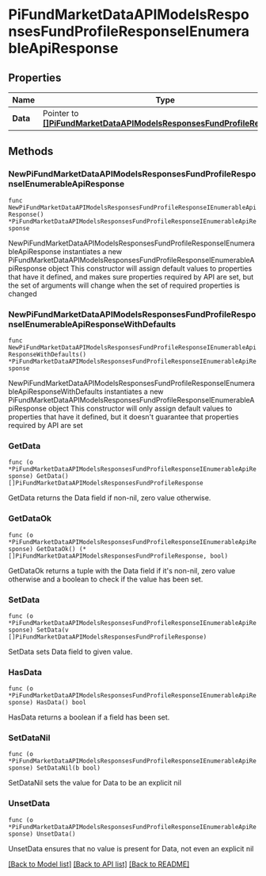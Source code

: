 # PiFundMarketDataAPIModelsResponsesFundProfileResponseIEnumerableApiResponse

## Properties

Name | Type | Description | Notes
------------ | ------------- | ------------- | -------------
**Data** | Pointer to [**[]PiFundMarketDataAPIModelsResponsesFundProfileResponse**](PiFundMarketDataAPIModelsResponsesFundProfileResponse.md) |  | [optional] 

## Methods

### NewPiFundMarketDataAPIModelsResponsesFundProfileResponseIEnumerableApiResponse

`func NewPiFundMarketDataAPIModelsResponsesFundProfileResponseIEnumerableApiResponse() *PiFundMarketDataAPIModelsResponsesFundProfileResponseIEnumerableApiResponse`

NewPiFundMarketDataAPIModelsResponsesFundProfileResponseIEnumerableApiResponse instantiates a new PiFundMarketDataAPIModelsResponsesFundProfileResponseIEnumerableApiResponse object
This constructor will assign default values to properties that have it defined,
and makes sure properties required by API are set, but the set of arguments
will change when the set of required properties is changed

### NewPiFundMarketDataAPIModelsResponsesFundProfileResponseIEnumerableApiResponseWithDefaults

`func NewPiFundMarketDataAPIModelsResponsesFundProfileResponseIEnumerableApiResponseWithDefaults() *PiFundMarketDataAPIModelsResponsesFundProfileResponseIEnumerableApiResponse`

NewPiFundMarketDataAPIModelsResponsesFundProfileResponseIEnumerableApiResponseWithDefaults instantiates a new PiFundMarketDataAPIModelsResponsesFundProfileResponseIEnumerableApiResponse object
This constructor will only assign default values to properties that have it defined,
but it doesn't guarantee that properties required by API are set

### GetData

`func (o *PiFundMarketDataAPIModelsResponsesFundProfileResponseIEnumerableApiResponse) GetData() []PiFundMarketDataAPIModelsResponsesFundProfileResponse`

GetData returns the Data field if non-nil, zero value otherwise.

### GetDataOk

`func (o *PiFundMarketDataAPIModelsResponsesFundProfileResponseIEnumerableApiResponse) GetDataOk() (*[]PiFundMarketDataAPIModelsResponsesFundProfileResponse, bool)`

GetDataOk returns a tuple with the Data field if it's non-nil, zero value otherwise
and a boolean to check if the value has been set.

### SetData

`func (o *PiFundMarketDataAPIModelsResponsesFundProfileResponseIEnumerableApiResponse) SetData(v []PiFundMarketDataAPIModelsResponsesFundProfileResponse)`

SetData sets Data field to given value.

### HasData

`func (o *PiFundMarketDataAPIModelsResponsesFundProfileResponseIEnumerableApiResponse) HasData() bool`

HasData returns a boolean if a field has been set.

### SetDataNil

`func (o *PiFundMarketDataAPIModelsResponsesFundProfileResponseIEnumerableApiResponse) SetDataNil(b bool)`

 SetDataNil sets the value for Data to be an explicit nil

### UnsetData
`func (o *PiFundMarketDataAPIModelsResponsesFundProfileResponseIEnumerableApiResponse) UnsetData()`

UnsetData ensures that no value is present for Data, not even an explicit nil

[[Back to Model list]](../README.md#documentation-for-models) [[Back to API list]](../README.md#documentation-for-api-endpoints) [[Back to README]](../README.md)


